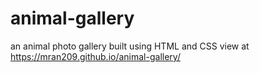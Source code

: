 # animal-gallery

an animal photo gallery built using HTML and CSS
view at https://mran209.github.io/animal-gallery/
